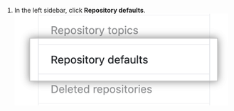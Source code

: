 1. In the left sidebar, click **Repository defaults**.
  ![Repository defaults tab](/assets/images/help/organizations/repo-defaults-tab.png)

